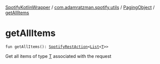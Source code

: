 [SpotifyKotlinWrapper](../../index.md) / [com.adamratzman.spotify.utils](../index.md) / [PagingObject](index.md) / [getAllItems](./get-all-items.md)

# getAllItems

`fun getAllItems(): `[`SpotifyRestAction`](../../com.adamratzman.spotify.main/-spotify-rest-action/index.md)`<`[`List`](https://kotlinlang.org/api/latest/jvm/stdlib/kotlin.collections/-list/index.html)`<`[`T`](index.md#T)`>>`

Get all items of type [T](index.md#T) associated with the request

